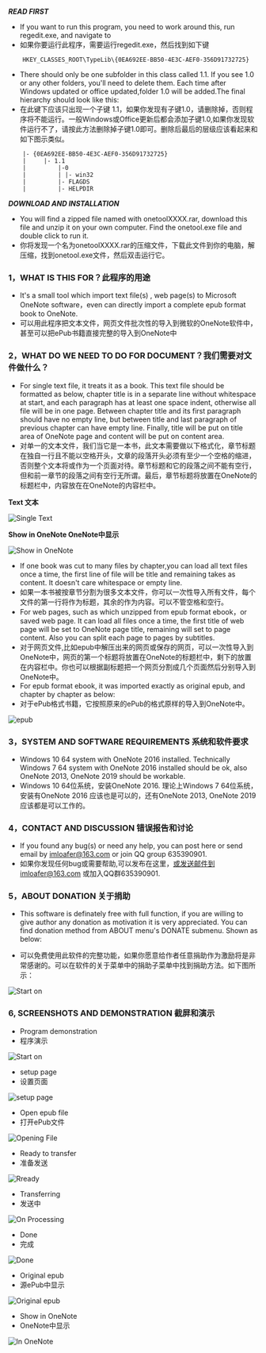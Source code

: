 ***READ FIRST***

* If you want to run this program, you need to work around this, run regedit.exe, and navigate to
* 如果你要运行此程序，需要运行regedit.exe，然后找到如下键
```
    HKEY_CLASSES_ROOT\TypeLib\{0EA692EE-BB50-4E3C-AEF0-356D91732725}
```
* There should only be one subfolder in this class called 1.1. If you see 1.0 or any other folders, you'll need to delete them. Each time after Windows updated or office updated,folder 1.0 will be added.The final hierarchy should look like this:
* 在此键下应该只出现一个子键 1.1，如果你发现有子键1.0，请删除掉，否则程序将不能运行。一般Windows或Office更新后都会添加子键1.0,如果你发现软件运行不了，请按此方法删除掉子键1.0即可。删除后最后的层级应该看起来和如下图示类似。
```
    |- {0EA692EE-BB50-4E3C-AEF0-356D91732725}
    |     |- 1.1
    |         |-0
    |         | |- win32
    |         |- FLAGDS
    |         |- HELPDIR
```

***DOWNLOAD AND INSTALLATION***

* You will find a zipped file named with onetoolXXXX.rar, download this file and unzip it on your own computer. Find the onetool.exe file and double click to run it.
* 你将发现一个名为onetoolXXXX.rar的压缩文件，下载此文件到你的电脑，解压缩，找到onetool.exe文件，然后双击运行它。

### 1，WHAT IS THIS FOR？此程序的用途

* It's a small tool which import text file(s) , web page(s) to Microsoft OneNote software，even can directly import a complete epub format book to OneNote.
* 可以用此程序把文本文件，网页文件批次性的导入到微软的OneNote软件中，甚至可以把ePub书籍直接完整的导入到OneNote中

### 2，WHAT DO WE NEED TO DO FOR DOCUMENT？我们需要对文件做什么？

* For single text file, it treats it as a book. This text file should be formatted as below, chapter title is in a separate line without whitespace at start, and each paragraph has at least one space indent, otherwise all file will be in one page. Between chapter title and its first paragraph should have no empty line, but between title and last paragraph of previous chapter can have empty line. Finally, title will be put on title area of OneNote page and content will be put on content area.
* 对单一的文本文件，我们当它是一本书，此文本需要做以下格式化，章节标题在独自一行且不能以空格开头，文章的段落开头必须有至少一个空格的缩进，否则整个文本将或作为一个页面对待。章节标题和它的段落之间不能有空行，但和前一章节的段落之间有空行无所谓。最后，章节标题将放置在OneNote的标题栏中，内容放在在OneNote的内容栏中。

**Text 文本**

![Single Text](https://github.com/imloafer/OneTool-exe-/raw/master/images/screenshot0.png)

**Show in OneNote OneNote中显示**

![Show in OneNote](https://github.com/imloafer/OneTool-exe-/raw/master/images/screenshot9.png)
* If one book was cut to many files by chapter,you can load all text files once a time, the first line of file will be title and remaining takes as content. It doesn't care whitespace or empty line.
* 如果一本书被按章节分割为很多文本文件，你可以一次性导入所有文件，每个文件的第一行将作为标题，其余的作为内容。可以不管空格和空行。
* For web pages, such as which unzipped from epub format ebook，or saved web page. It can load all files once a time, the first title of web page will be set to OneNote page title, remaining will set to page content. Also you can split each page to pages by subtitles.
* 对于网页文件,比如epub中解压出来的网页或保存的网页，可以一次性导入到OneNote中，网页的第一个标题将放置在OneNote的标题栏中，剩下的放置在内容栏中。你也可以根据副标题把一个网页分割成几个页面然后分别导入到OneNote中。
* For epub format ebook, it was imported exactly as original epub, and chapter by chapter as below:
* 对于ePub格式书籍，它按照原来的ePub的格式原样的导入到OneNote中。

![epub](https://github.com/imloafer/OneTool-exe-/raw/master/images/screenshot7.png)

### 3，SYSTEM AND SOFTWARE REQUIREMENTS 系统和软件要求

* Windows 10  64 system with OneNote 2016 installed. Technically Windows 7 64 system with OneNote 2016 installed should be ok, also OneNote 2013, OneNote 2019 should be workable.
* Windows 10 64位系统，安装OneNote 2016. 理论上Windows 7 64位系统，安装有OneNote 2016 应该也是可以的，还有OneNote 2013, OneNote 2019应该都是可以工作的。


### 4，CONTACT AND DISCUSSION 错误报告和讨论
* If you found any bug(s) or need any help, you can post here or send email by imloafer@163.com or join QQ group 635390901.
* 如果你发现任何bug或需要帮助,可以发布在这里，或发送邮件到imloafer@163.com 或加入QQ群635390901.

### 5，ABOUT DONATION 关于捐助
+ This software is definately free with full function, if you are willing to give author any donation as motivation it is very appreciated. You can find donation method from ABOUT menu's DONATE submenu. Shown as below:
*  可以免费使用此软件的完整功能，如果你愿意给作者任意捐助作为激励将是非常感谢的。可以在软件的关于菜单中的捐助子菜单中找到捐助方法。如下图所示：

![Start on](https://github.com/imloafer/OneTool-exe-/raw/master/images/donate.png)

### 6, SCREENSHOTS AND DEMONSTRATION 截屏和演示
* Program demonstration
* 程序演示

![Start on](https://github.com/imloafer/OneTool-exe-/raw/master/images/demo.gif)

* setup page
* 设置页面

![setup page](https://github.com/imloafer/OneTool-exe-/raw/master/images/setup_01.png)

* Open epub file
* 打开ePub文件

![Opening File](https://github.com/imloafer/OneTool-exe-/raw/master/images/screenshot3.png)

* Ready to transfer
* 准备发送

![Rready](https://github.com/imloafer/OneTool-exe-/raw/master/images/screenshot4.png)

* Transferring
* 发送中

![On Processing](https://github.com/imloafer/OneTool-exe-/raw/master/images/screenshot5.png)

* Done
* 完成

![Done](https://github.com/imloafer/OneTool-exe-/raw/master/images/screenshot6.png)

* Original epub
* 源ePub中显示

![Original epub](https://github.com/imloafer/OneTool-exe-/raw/master/images/screenshot2.png)

* Show in OneNote
* OneNote中显示

![In OneNote](https://github.com/imloafer/OneTool-exe-/raw/master/images/screenshot8.png)
